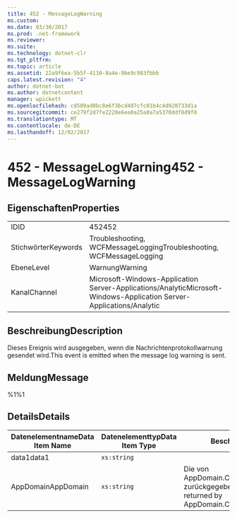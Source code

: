 ```yaml
---
title: 452 - MessageLogWarning
ms.custom: 
ms.date: 03/30/2017
ms.prod: .net-framework
ms.reviewer: 
ms.suite: 
ms.technology: dotnet-clr
ms.tgt_pltfrm: 
ms.topic: article
ms.assetid: 22a9f6ea-5b5f-4110-8a4e-9be9c983fbbb
caps.latest.revision: "4"
author: dotnet-bot
ms.author: dotnetcontent
manager: wpickett
ms.openlocfilehash: cd509ad0bc8e6f3bcd407cfc01b4c4d920733d1a
ms.sourcegitcommit: ce279f2d7fe2220e6ea0a25a8a7a5370ddf8d9f0
ms.translationtype: MT
ms.contentlocale: de-DE
ms.lasthandoff: 12/02/2017
---
```

# <a name="452---messagelogwarning"></a><span data-ttu-id="cc7bb-102">452 - MessageLogWarning</span><span class="sxs-lookup"><span data-stu-id="cc7bb-102">452 - MessageLogWarning</span></span>
## <a name="properties"></a><span data-ttu-id="cc7bb-103">Eigenschaften</span><span class="sxs-lookup"><span data-stu-id="cc7bb-103">Properties</span></span>  
  
|||  
|-|-|  
|<span data-ttu-id="cc7bb-104">ID</span><span class="sxs-lookup"><span data-stu-id="cc7bb-104">ID</span></span>|<span data-ttu-id="cc7bb-105">452</span><span class="sxs-lookup"><span data-stu-id="cc7bb-105">452</span></span>|  
|<span data-ttu-id="cc7bb-106">Stichwörter</span><span class="sxs-lookup"><span data-stu-id="cc7bb-106">Keywords</span></span>|<span data-ttu-id="cc7bb-107">Troubleshooting, WCFMessageLogging</span><span class="sxs-lookup"><span data-stu-id="cc7bb-107">Troubleshooting, WCFMessageLogging</span></span>|  
|<span data-ttu-id="cc7bb-108">Ebene</span><span class="sxs-lookup"><span data-stu-id="cc7bb-108">Level</span></span>|<span data-ttu-id="cc7bb-109">Warnung</span><span class="sxs-lookup"><span data-stu-id="cc7bb-109">Warning</span></span>|  
|<span data-ttu-id="cc7bb-110">Kanal</span><span class="sxs-lookup"><span data-stu-id="cc7bb-110">Channel</span></span>|<span data-ttu-id="cc7bb-111">Microsoft-Windows-Application Server-Applications/Analytic</span><span class="sxs-lookup"><span data-stu-id="cc7bb-111">Microsoft-Windows-Application Server-Applications/Analytic</span></span>|  
  
## <a name="description"></a><span data-ttu-id="cc7bb-112">Beschreibung</span><span class="sxs-lookup"><span data-stu-id="cc7bb-112">Description</span></span>  
 <span data-ttu-id="cc7bb-113">Dieses Ereignis wird ausgegeben, wenn die Nachrichtenprotokollwarnung gesendet wird.</span><span class="sxs-lookup"><span data-stu-id="cc7bb-113">This event is emitted when the message log warning is sent.</span></span>  
  
## <a name="message"></a><span data-ttu-id="cc7bb-114">Meldung</span><span class="sxs-lookup"><span data-stu-id="cc7bb-114">Message</span></span>  
 <span data-ttu-id="cc7bb-115">%1</span><span class="sxs-lookup"><span data-stu-id="cc7bb-115">%1</span></span>  
  
## <a name="details"></a><span data-ttu-id="cc7bb-116">Details</span><span class="sxs-lookup"><span data-stu-id="cc7bb-116">Details</span></span>  
  
|<span data-ttu-id="cc7bb-117">Datenelementname</span><span class="sxs-lookup"><span data-stu-id="cc7bb-117">Data Item Name</span></span>|<span data-ttu-id="cc7bb-118">Datenelementtyp</span><span class="sxs-lookup"><span data-stu-id="cc7bb-118">Data Item Type</span></span>|<span data-ttu-id="cc7bb-119">Beschreibung</span><span class="sxs-lookup"><span data-stu-id="cc7bb-119">Description</span></span>|  
|--------------------|--------------------|-----------------|  
|<span data-ttu-id="cc7bb-120">data1</span><span class="sxs-lookup"><span data-stu-id="cc7bb-120">data1</span></span>|`xs:string`||  
|<span data-ttu-id="cc7bb-121">AppDomain</span><span class="sxs-lookup"><span data-stu-id="cc7bb-121">AppDomain</span></span>|`xs:string`|<span data-ttu-id="cc7bb-122">Die von AppDomain.CurrentDomain.FriendlyName zurückgegebene Zeichenfolge.</span><span class="sxs-lookup"><span data-stu-id="cc7bb-122">The string returned by AppDomain.CurrentDomain.FriendlyName.</span></span>|
